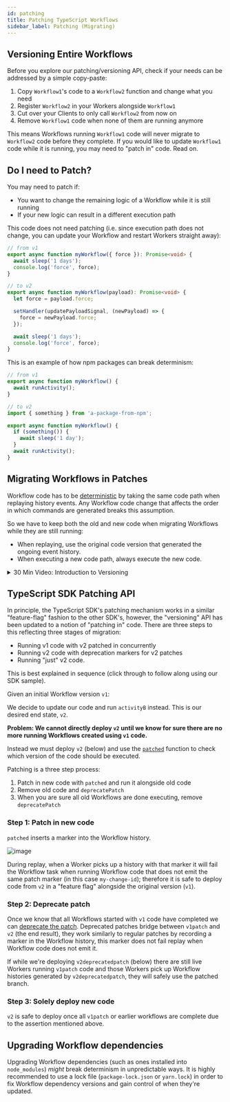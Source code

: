 ```yaml
---
id: patching
title: Patching TypeScript Workflows
sidebar_label: Patching (Migrating)
---
```


## Versioning Entire Workflows

Before you explore our patching/versioning API, check if your needs can be addressed by a simple copy-paste:

1. Copy `Workflow1`'s code to a `Workflow2` function and change what you need
1. Register `Workflow2` in your Workers alongside `Workflow1`
1. Cut over your Clients to only call `Workflow2` from now on
1. Remove `Workflow1` code when none of them are running anymore

This means Workflows running `Workflow1` code will never migrate to `Workflow2` code before they complete.
If you would like to update `Workflow1` code while it is running, you may need to "patch in" code. Read on.

## Do I need to Patch?

You may need to patch if:

- You want to change the remaining logic of a Workflow while it is still running
- If your new logic can result in a different execution path

This code does not need patching (i.e. since execution path does not change, you can update your Workflow and restart Workers straight away):

```ts
// from v1
export async function myWorkflow({ force }): Promise<void> {
  await sleep('1 days');
  console.log('force', force);
}

// to v2
export async function myWorkflow(payload): Promise<void> {
  let force = payload.force;

  setHandler(updatePayloadSignal, (newPayload) => {
    force = newPayload.force;
  });

  await sleep('1 days');
  console.log('force', force);
}
```

This is an example of how npm packages can break determinism:

```ts
// from v1
export async function myWorkflow() {
  await runActivity();
}

// to v2
import { something } from 'a-package-from-npm';

export async function myWorkflow() {
  if (something()) {
    await sleep('1 day');
  }
  await runActivity();
}
```

## Migrating Workflows in Patches

Workflow code has to be [deterministic](/docs/typescript/determinism) by taking the same code path when replaying history events.
Any Workflow code change that affects the order in which commands are generated breaks this assumption.

So we have to keep both the old and new code when migrating Workflows while they are still running:

- When replaying, use the original code version that generated the ongoing event history.
- When executing a new code path, always execute the
  new code.

<details>
<summary>30 Min Video: Introduction to Versioning
</summary>

Because we design for potentially long running workflows at scale, versioning with Temporal works differently than with other workflow systems.
We explain more in this optional 30 minute introduction:

import { ResponsivePlayer } from '../../src/components'

<ResponsivePlayer url='https://www.youtube.com/watch?v=kkP899WxgzY' />

</details>

## TypeScript SDK Patching API

In principle, the TypeScript SDK's patching mechanism works in a similar "feature-flag" fashion to the other SDK's, however, the "versioning" API has been updated to a notion of "patching in" code.
There are three steps to this reflecting three stages of migration:

- Running v1 code with v2 patched in concurrently
- Running v2 code with deprecation markers for v2 patches
- Running "just" v2 code.

This is best explained in sequence (click through to follow along using our SDK sample).

Given an initial Workflow version `v1`:

<!--SNIPSTART typescript-patching-1-->
<!--SNIPEND-->

We decide to update our code and run `activityB` instead.
This is our desired end state, `v2`.

<!--SNIPSTART typescript-patching-final-->
<!--SNIPEND-->

**Problem: We cannot directly deploy `v2` until we know for sure there are no more running Workflows created using `v1` code.**

Instead we must deploy `v2` (below) and use the [`patched`](https://typescript.temporal.io/api/namespaces/workflow#patched) function to check which version of the code should be executed.

Patching is a three step process:

1. Patch in new code with `patched` and run it alongside old code
2. Remove old code and `deprecatePatch`
3. When you are sure all old Workflows are done executing, remove `deprecatePatch`

### Step 1: Patch in new code

`patched` inserts a marker into the Workflow history.

![image](https://user-images.githubusercontent.com/6764957/139673361-35d61b38-ab94-401e-ae7b-feaa52eae8c6.png)

During replay, when a Worker picks up a history with that marker it will fail the Workflow task when running Workflow code that does not emit the same patch marker (in this case `my-change-id`); therefore it is safe to deploy code from `v2` in a "feature flag" alongside the original version (`v1`).

<!--SNIPSTART typescript-patching-2-->
<!--SNIPEND-->

### Step 2: Deprecate patch

Once we know that all Workflows started with `v1` code have completed we can [deprecate the patch](https://typescript.temporal.io/api/namespaces/workflow#deprecatepatch).
Deprecated patches bridge between `v1patch` and `v2` (the end result), they work similarly to regular patches by recording a marker in the Workflow history, this marker does not fail replay when Workflow code does not emit it.

If while we're deploying `v2deprecatedpatch` (below) there are still live Workers running `v1patch` code and those Workers pick up Workflow histories generated by `v2deprecatedpatch`, they will safely use the patched branch.

<!--SNIPSTART typescript-patching-3-->
<!--SNIPEND-->

### Step 3: Solely deploy new code

`v2` is safe to deploy once all `v1patch` or earlier workflows are complete due to the assertion mentioned above.

## Upgrading Workflow dependencies

Upgrading Workflow dependencies (such as ones installed into `node_modules`) _might_ break determinism in unpredictable ways.
It is highly recommended to use a lock file (`package-lock.json` or `yarn.lock`) in order to fix Workflow dependency versions and gain control of when they're updated.

